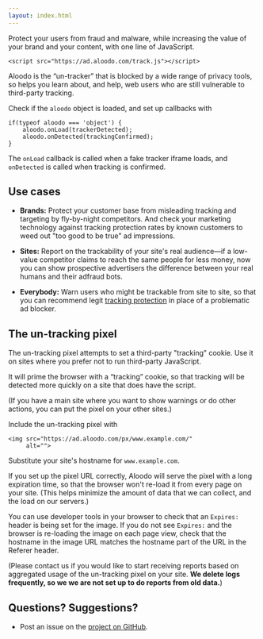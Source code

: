 ```yaml
---
layout: index.html
---
```


Protect your users from fraud and malware, while
increasing the value of your brand and your content,
with one line of JavaScript.

	<script src="https://ad.aloodo.com/track.js"></script>

Aloodo is the <q>un-tracker</q> that is blocked by a wide
range of privacy tools, so helps you learn about, and help,
web users who are still vulnerable to third-party tracking.

Check if the `aloodo` object is loaded, and set up callbacks with

	if(typeof aloodo === 'object') {
		aloodo.onLoad(trackerDetected);
		aloodo.onDetected(trackingConfirmed);
	}

The `onLoad` callback is called when a fake tracker
iframe loads, and `onDetected` is called when tracking
is confirmed.

## Use cases

 * **Brands:** Protect your customer base from
   misleading tracking and targeting by fly-by-night
   competitors.  And check your marketing technology
   against tracking protection rates by known
   customers to weed out "too good to be true"
   ad impressions.

 * **Sites:** Report on the trackability of your
   site's real audience&mdash;if a low-value
   competitor claims to reach the same people for less
   money, now you can show prospective advertisers
   the difference between your real humans and their
   adfraud bots.

 * **Everybody:** Warn users who might be trackable
   from site to site, so that
   you can recommend legit [tracking
   protection](http://www.aloodo.org/protection/)
   in place of a problematic ad blocker.

## The un-tracking pixel

The un-tracking pixel attempts to set a third-party
"tracking" cookie.  Use it on sites where you prefer
not to run third-party JavaScript.

It will prime the browser with a <q>tracking</q>
cookie, so that tracking will be detected more quickly
on a site that does have the script.

(If you have a main site where you want to show warnings
or do other actions, you can put the pixel on your
other sites.)

Include the un-tracking pixel with

	<img src="https://ad.aloodo.com/px/www.example.com/"
	     alt="">

Substitute your site's hostname for `www.example.com`.

If you set up the pixel URL correctly, Aloodo will
serve the pixel with a long expiration time, so
that the browser won't re-load it from every page on
your site.  (This helps minimize the amount of data
that we can collect, and the load on our servers.)

You can use developer tools in your browser to check
that an `Expires:` header is being set for the image.
If you do not see `Expires:` and the browser is
re-loading the image on each page view, check that
the hostname in the image URL matches the hostname
part of the URL in the Referer header.

(Please contact us if you would like to start receiving
reports based on aggregated usage of the un-tracking
pixel on your site.  **We delete logs frequently, so
we we are not set up to do reports from old data.**)


## Questions? Suggestions?

 * Post an issue on the [project on
GitHub](https://github.com/Aloodo/ad.aloodo.com).


